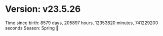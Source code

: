 # Version: v23.5.26
Time since birth: 8579 days, 205897 hours, 12353820 minutes, 741229200 seconds
Season: Spring 🌸

